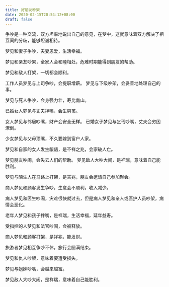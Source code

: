 ```yaml
---
title: 好朋友吵架
date: 2020-02-15T20:54:12+08:00
draft: false
---
```


争吵是一种交流，双方坦率地说出自己的意见，在梦中，这就意味着双方解决了相互间的分歧，能够坦诚相待。



梦见和妻子争吵，夫妻恩爱，生活幸福。



梦见和亲友吵架，全家人会和睦相处，危难时期能得到朋友的帮助。



梦见和敌人打架，一切都会顺利。



工作人员梦见与上司争吵，会提职增薪。
梦见与下级吵架，会妥善地处理自己的事。



梦见与死人争吵，会身强力壮，寿比南山。



已婚女人梦见与丈夫拌嘴，会生男孩。



女人梦见与邻居吵嘴，财产会安全无样。
已婚女子梦见与乞丐吵嘴，丈夫会穷困潦倒。



少女梦见与父母顶嘴，不久要嫁到富户人家。



梦见和自家的女人发生龈龉，是不祥之兆，会家破人亡。



梦见朋友吵闹，会失去人们的帮助。
梦见敌人大吵大闹，是祥瑞，意味着自己能胜利。



梦见与陌生人在马路上打架，是吉兆，朋友会邀请自己参加聚会。



商人梦见和顾客发生争吵，生意会不顺利，收入减少。



病人梦见和医生吵闹，灾难很快就过去，但是病人梦见和亲人或医护人员吵架，病情会恶化。



老年人梦见和孩子拌嘴，是祥瑞，生活幸福，延年益寿。



受指控的人梦见和法官吵闹，会被释放。



商人梦见和顾客打架，是祥兆，能发财。



旅游者梦见相互争吵不休，旅行会圆满结束。



梦见和仇人吵架，意味着要遭受损失。



梦见与姐妹吵嘴，会越来越富。



梦见敌人大吵大闹，是祥瑞，意味着自己能胜利。
